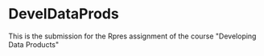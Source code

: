 DevelDataProds
==============

This is the submission for the Rpres assignment of the course "Developing Data Products"
